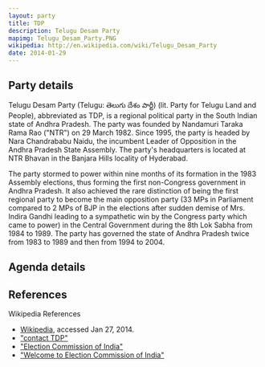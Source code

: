 ```yaml
---
layout: party
title: TDP
description: Telugu Desam Party
mapimg: Telugu_Desam_Party.PNG
wikipedia: http://en.wikipedia.com/wiki/Telugu_Desam_Party
date: 2014-01-29
---
```

## Party details
Telugu Desam Party (Telugu: తెలుగు దేశం పార్టీ) (lit. Party for Telugu Land and People), abbreviated as TDP, is a regional political party in the South Indian state of Andhra Pradesh. The party was founded by Nandamuri Taraka Rama Rao ("NTR") on 29 March 1982. Since 1995, the party is headed by Nara Chandrababu Naidu, the incumbent Leader of Opposition in the Andhra Pradesh State Assembly. The party's headquarters is located at NTR Bhavan in the Banjara Hills locality of Hyderabad.

The party stormed to power within nine months of its formation in the 1983 Assembly elections, thus forming the first non-Congress government in Andhra Pradesh. It also achieved the rare distinction of being the first regional party to become the main opposition party (33 MPs in Parliament compared to 2 MPs of BJP in the elections after sudden demise of Mrs. Indira Gandhi leading to a sympathetic win by the Congress party which came to power) in the Central Government during the 8th Lok Sabha from 1984 to 1989. The party has governed the state of Andhra Pradesh twice from 1983 to 1989 and then from 1994 to 2004.


## Agenda details


## References
Wikipedia References
- [Wikipedia]({{page.wikipedia}}), accessed Jan 27, 2014.
- ["contact TDP"][wiki1]
- ["Election Commission of India"][wiki2]
- ["Welcome to Election Commission of India"][wiki3]

[wiki1]: http://www.telugudesam.org/tdpcms/index.php?option=com_content&view=article&id=86&Itemid=73
[wiki2]: http://search.eci.gov.in/ae_2008e/parties/index.htm
[wiki3]: http://eci.nic.in/eci_main1/ElectionStatistics.aspx
